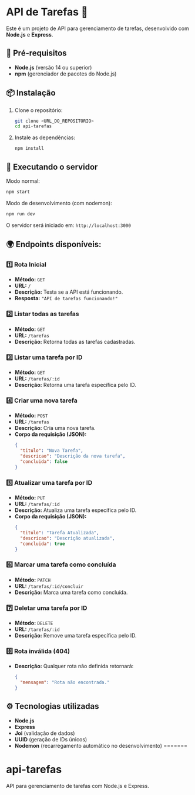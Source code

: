 # API de Tarefas 📝

Este é um projeto de API para gerenciamento de tarefas, desenvolvido com **Node.js** e **Express**.

## 🚀 Pré-requisitos
- **Node.js** (versão 14 ou superior)
- **npm** (gerenciador de pacotes do Node.js)

## 📦 Instalação

1. Clone o repositório:
   ```bash
   git clone <URL_DO_REPOSITORIO>
   cd api-tarefas
   ```

2. Instale as dependências:
   ```bash
   npm install
   ```

## 🚀 Executando o servidor

Modo normal:
```bash
npm start
```

Modo de desenvolvimento (com nodemon):
```bash
npm run dev
```

O servidor será iniciado em: `http://localhost:3000`

## 🌍 Endpoints disponíveis:

### 1️⃣ Rota Inicial
- **Método:** `GET`
- **URL:** `/`
- **Descrição:** Testa se a API está funcionando.
- **Resposta:** `"API de tarefas funcionando!"`

### 2️⃣ Listar todas as tarefas
- **Método:** `GET`
- **URL:** `/tarefas`
- **Descrição:** Retorna todas as tarefas cadastradas.

### 3️⃣ Listar uma tarefa por ID
- **Método:** `GET`
- **URL:** `/tarefas/:id`
- **Descrição:** Retorna uma tarefa específica pelo ID.

### 4️⃣ Criar uma nova tarefa
- **Método:** `POST`
- **URL:** `/tarefas`
- **Descrição:** Cria uma nova tarefa.
- **Corpo da requisição (JSON):**
  ```json
  {
    "titulo": "Nova Tarefa",
    "descricao": "Descrição da nova tarefa",
    "concluida": false
  }
  ```

### 5️⃣ Atualizar uma tarefa por ID
- **Método:** `PUT`
- **URL:** `/tarefas/:id`
- **Descrição:** Atualiza uma tarefa específica pelo ID.
- **Corpo da requisição (JSON):**
  ```json
  {
    "titulo": "Tarefa Atualizada",
    "descricao": "Descrição atualizada",
    "concluida": true
  }
  ```

### 6️⃣ Marcar uma tarefa como concluída
- **Método:** `PATCH`
- **URL:** `/tarefas/:id/concluir`
- **Descrição:** Marca uma tarefa como concluída.

### 7️⃣ Deletar uma tarefa por ID
- **Método:** `DELETE`
- **URL:** `/tarefas/:id`
- **Descrição:** Remove uma tarefa específica pelo ID.

### 8️⃣ Rota inválida (404)
- **Descrição:** Qualquer rota não definida retornará:
  ```json
  {
    "mensagem": "Rota não encontrada."
  }
  ```

## ⚙️ Tecnologias utilizadas
- **Node.js**
- **Express**
- **Joi** (validação de dados)
- **UUID** (geração de IDs únicos)
- **Nodemon** (recarregamento automático no desenvolvimento)
=======
# api-tarefas
API para gerenciamento de tarefas com Node.js e Express.

